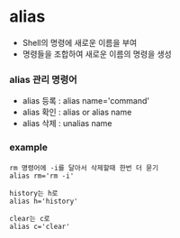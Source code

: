 # alias

- Shell의 명령에 새로운 이름을 부여
- 명령들을 조합하여 새로운 이름의 명령을 생성

### alias 관리 명령어
- alias 등록 : alias name='command'
- alias 확인 : alias or alias name
- alias 삭제 : unalias name

### example

```
rm 명령어에 -i를 달아서 삭제할때 한번 더 묻기
alias rm='rm -i'

history는 h로
alias h='history'

clear는 c로
alias c='clear'
```

